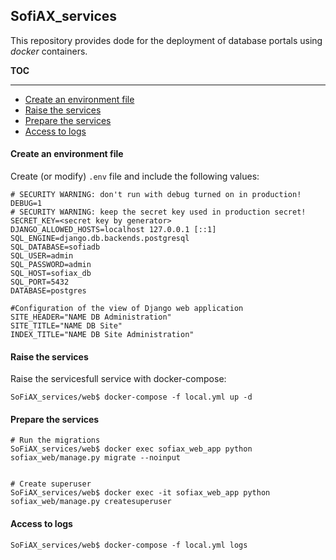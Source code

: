 ## SofiAX_services

This repository provides dode for the deployment of database portals using *docker* containers.

**TOC**
<HR>

+ [Create an environment file](#create-an-environment-file)
+ [Raise the services](#raise-the-services)
+ [Prepare the services](#prepare-the-services)
+ [Access to logs](#access-to-logs)


#### Create an environment file
Create (or modify) ``.env`` file and include the following values:

```
# SECURITY WARNING: don't run with debug turned on in production!
DEBUG=1 
# SECURITY WARNING: keep the secret key used in production secret!
SECRET_KEY=<secret key by generator>
DJANGO_ALLOWED_HOSTS=localhost 127.0.0.1 [::1]
SQL_ENGINE=django.db.backends.postgresql
SQL_DATABASE=sofiadb
SQL_USER=admin
SQL_PASSWORD=admin
SQL_HOST=sofiax_db
SQL_PORT=5432
DATABASE=postgres

#Configuration of the view of Django web application
SITE_HEADER="NAME DB Administration"
SITE_TITLE="NAME DB Site"
INDEX_TITLE="NAME DB Site Administration"
```


#### Raise the services

Raise the servicesfull service with docker-compose:

```
SoFiAX_services/web$ docker-compose -f local.yml up -d
```

#### Prepare the services

```
# Run the migrations
SoFiAX_services/web$ docker exec sofiax_web_app python sofiax_web/manage.py migrate --noinput


# Create superuser
SoFiAX_services/web$ docker exec -it sofiax_web_app python sofiax_web/manage.py createsuperuser
```

#### Access to logs
```
SoFiAX_services/web$ docker-compose -f local.yml logs
```


